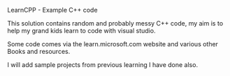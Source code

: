 LearnCPP - Example C++ code

This solution contains random and probably messy C++ code, my aim is to help my grand kids learn to code with visual studio.

Some code comes via the learn.microsoft.com website and various other Books and resources.

I will add sample projects from previous learning I have done also. 
